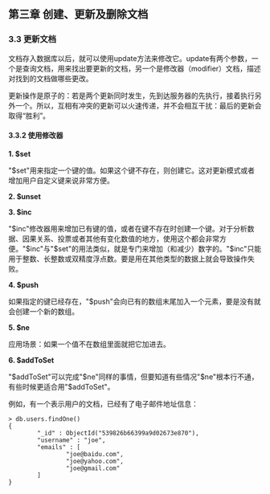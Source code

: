 ## 第三章 创建、更新及删除文档

### 3.3 更新文档

文档存入数据库以后，就可以使用update方法来修改它。update有两个参数，一个是查询文档，用来找出要更新的文档，另一个是修改器（modifier）文档，描述对找到的文档做哪些更改。

更新操作是原子的：若是两个更新同时发生，先到达服务器的先执行，接着执行另外一个。所以，互相有冲突的更新可以火速传递，并不会相互干扰：最后的更新会取得“胜利”。

#### 3.3.2 使用修改器

**1. $set**

"$set"用来指定一个键的值。如果这个键不存在，则创建它。这对更新模式或者增加用户自定义键来说非常方便。

**2. $unset**

**3. $inc**

"$inc"修改器用来增加已有键的值，或者在键不存在时创建一个键。对于分析数据、因果关系、投票或者其他有变化数值的地方，使用这个都会非常方便。"$inc"与"$set"的用法类似，就是专门来增加（和减少）数字的。"$inc"只能用于整数、长整数或双精度浮点数。要是用在其他类型的数据上就会导致操作失败。

**4. $push**

如果指定的键已经存在，"$push"会向已有的数组末尾加入一个元素，要是没有就会创建一个新的数组。

**5. $ne**

应用场景：如果一个值不在数组里面就把它加进去。

**6. $addToSet**

"$addToSet"可以完成"$ne"同样的事情，但要知道有些情况"$ne"根本行不通，有些时候更适合用"$addToSet"。

例如，有一个表示用户的文档，已经有了电子邮件地址信息：

	> db.users.findOne()
	{
	        "_id" : ObjectId("539826b66399a9d02673e870"),
	        "username" : "joe",
	        "emails" : [
	                "joe@baidu.com",
	                "joe@yahoo.com",
	                "joe@gmail.com"
	        ]
	}

